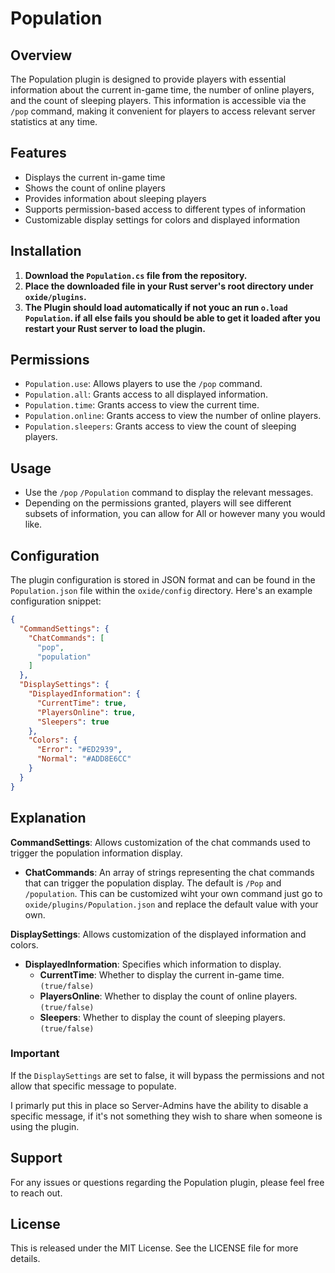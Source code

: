 # Population

## Overview

The Population plugin is designed to provide players with essential information about the current in-game time, the number of online players, and the count of sleeping players. This information is accessible via the `/pop` command, making it convenient for players to access relevant server statistics at any time.


## Features

- Displays the current in-game time
- Shows the count of online players
- Provides information about sleeping players
- Supports permission-based access to different types of information
- Customizable display settings for colors and displayed information

## Installation

1. **Download the `Population.cs` file from the repository.**
2. **Place the downloaded file in your Rust server's root directory under `oxide/plugins`.**
3. **The Plugin should load automatically if not youc an run `o.load Population`. if all else fails you should be able to get it loaded after you restart your Rust server to load the plugin.**

## Permissions

- `Population.use`: Allows players to use the `/pop` command.
- `Population.all`: Grants access to all displayed information.
- `Population.time`: Grants access to view the current time.
- `Population.online`: Grants access to view the number of online players.
- `Population.sleepers`: Grants access to view the count of sleeping players.

## Usage

- Use the `/pop` `/Population` command to display the relevant messages.
- Depending on the permissions granted, players will see different subsets of information, you can allow for All or however many you would like.

## Configuration

The plugin configuration is stored in JSON format and can be found in the `Population.json` file within the `oxide/config` directory. Here's an example configuration snippet:

```json
{
  "CommandSettings": {
    "ChatCommands": [
      "pop",
      "population"
    ]
  },
  "DisplaySettings": {
    "DisplayedInformation": {
      "CurrentTime": true,
      "PlayersOnline": true,
      "Sleepers": true
    },
    "Colors": {
      "Error": "#ED2939",
      "Normal": "#ADD8E6CC"
    }
  }
}
```

## Explanation

**CommandSettings**: Allows customization of the chat commands used to trigger the population information display.

- **ChatCommands**: An array of strings representing the chat commands that can trigger the population display. The default is `/Pop` and `/population`. This can be customized wiht your own command just go to `oxide/plugins/Population.json` and replace the default value with your own.

**DisplaySettings**: Allows customization of the displayed information and colors.

- **DisplayedInformation**: Specifies which information to display.
  - **CurrentTime**: Whether to display the current in-game time. `(true/false)`
  - **PlayersOnline**: Whether to display the count of online players. `(true/false)`
  - **Sleepers**: Whether to display the count of sleeping players. `(true/false)`

### Important 
If the `DisplaySettings` are set to false, it will bypass the permissions and not allow that specific message to populate.

I primarly put this in place so Server-Admins have the ability to disable a specific message, if it's not something they wish to share when someone is using the plugin.


## Support

For any issues or questions regarding the Population plugin, please feel free to reach out.

## License

This is released under the MIT License. See the LICENSE file for more details.
